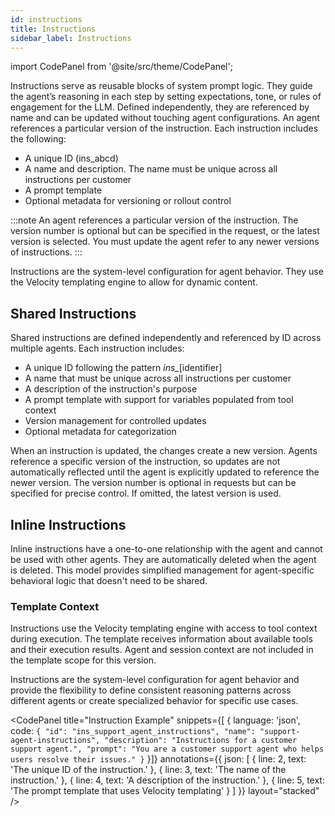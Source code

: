 ```yaml
---
id: instructions
title: Instructions
sidebar_label: Instructions
---
```


import CodePanel from '@site/src/theme/CodePanel';

Instructions serve as reusable blocks of system prompt logic. They guide the 
agent’s reasoning in each step by setting expectations, tone, or rules of 
engagement for the LLM. Defined independently, they are referenced by name and 
can be updated without touching agent configurations. An agent references a 
particular version of the instruction. Each instruction includes the following:

* A unique ID (ins_abcd)
* A name and description. The name must be unique across all instructions per customer
* A prompt template
* Optional metadata for versioning or rollout control

:::note
An agent references a particular version of the instruction. The version 
number is optional but can be specified in the request, or the latest version 
is selected. You must update the agent refer to any newer versions of 
instructions.
:::

Instructions are the system-level configuration for agent behavior. They use 
the Velocity templating engine to allow for dynamic content.

## Shared Instructions

Shared instructions are defined independently and referenced by ID across 
multiple agents. Each instruction includes:

* A unique ID following the pattern *ins_*[identifier]
* A name that must be unique across all instructions per customer
* A description of the instruction's purpose
* A prompt template with support for variables populated from tool context
* Version management for controlled updates
* Optional metadata for categorization

When an instruction is updated, the changes create a new version. Agents 
reference a specific version of the instruction, so updates are not 
automatically reflected until the agent is explicitly updated to reference the 
newer version. The version number is optional in requests but can be specified 
for precise control. If omitted, the latest version is used.

## Inline Instructions

Inline instructions have a one-to-one relationship with the agent and cannot 
be used with other agents. They are automatically deleted when the agent is 
deleted. This model provides simplified management for agent-specific 
behavioral logic that doesn't need to be shared.

### Template Context

Instructions use the Velocity templating engine with access to tool 
context during execution. The template receives information about available 
tools and their execution results. Agent and session context are not included 
in the template scope for this version.

Instructions are the system-level configuration for agent behavior and provide 
the flexibility to define consistent reasoning patterns across different 
agents or create specialized behavior for specific use cases.

<CodePanel
  title="Instruction Example"
  snippets={[
    {
      language: 'json',
      code: `{
   "id": "ins_support_agent_instructions",
   "name": "support-agent-instructions",
   "description": "Instructions for a customer support agent.",
   "prompt": "You are a customer support agent who helps users resolve their issues."
}`
    }]}
  annotations={{
    json: [
      { line: 2, text: 'The unique ID of the instruction.' },
      { line: 3, text: 'The name of the instruction.' },
      { line: 4, text: 'A description of the instruction.' },
      { line: 5, text: 'The prompt template that uses Velocity templating' }
    ]
  }}
  layout="stacked"
/>
